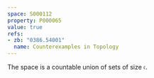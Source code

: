 ```yaml
---
space: S000112
property: P000065
value: true
refs:
- zb: "0386.54001"
  name: Counterexamples in Topology
---
```


The space is a countable union of sets of size $\mathfrak c$.
